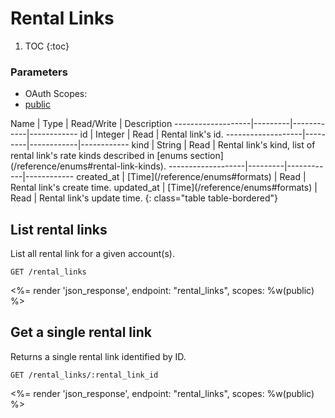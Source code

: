 # Rental Links

1. TOC
{:toc}

### Parameters
<ul class="nav nav-pills" role="tablist">
  <li class="disabled"><a>OAuth Scopes:</a></li>
  <li class="active"><a href="#public" role="tab" data-toggle="pill">public</a></li>
</ul>
<div class="tab-content" markdown="1">
  <div class="tab-pane active" id="public" markdown="1">
Name               | Type    | Read/Write | Description
-------------------|---------|------------|------------
id                 | Integer | Read       | Rental link's id.
-------------------|---------|------------|------------
kind               | String | Read        | Rental link's kind, list of rental link's rate kinds described in [enums section](/reference/enums#rental-link-kinds).
-------------------|---------|------------|------------
created_at         | [Time](/reference/enums#formats) | Read         | Rental link's create time.
updated_at         | [Time](/reference/enums#formats) | Read         | Rental link's update time.
{: class="table table-bordered"}
  </div>
</div>

## List rental links

List all rental link for a given account(s).

~~~
GET /rental_links
~~~

<%= render 'json_response', endpoint: "rental_links", scopes: %w(public) %>

## Get a single rental link

Returns a single rental link identified by ID.

~~~
GET /rental_links/:rental_link_id
~~~

<%= render 'json_response', endpoint: "rental_links", scopes: %w(public) %>
